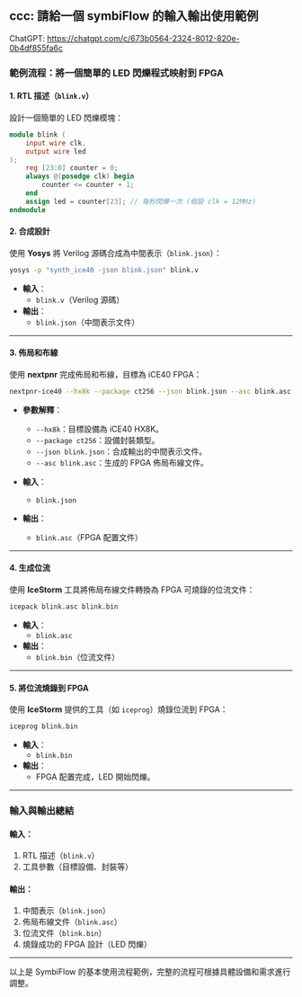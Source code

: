 
## ccc: 請給一個 symbiFlow 的輸入輸出使用範例

ChatGPT: https://chatgpt.com/c/673b0564-2324-8012-820e-0b4df855fa6c

### 範例流程：將一個簡單的 LED 閃爍程式映射到 FPGA

#### 1. RTL 描述（`blink.v`）
設計一個簡單的 LED 閃爍模塊：

```verilog
module blink (
    input wire clk,
    output wire led
);
    reg [23:0] counter = 0;
    always @(posedge clk) begin
        counter <= counter + 1;
    end
    assign led = counter[23]; // 每秒閃爍一次 (假設 clk = 12MHz)
endmodule
```

#### 2. 合成設計
使用 **Yosys** 將 Verilog 源碼合成為中間表示（`blink.json`）：

```bash
yosys -p "synth_ice40 -json blink.json" blink.v
```

- **輸入**：
  - `blink.v`（Verilog 源碼）
- **輸出**：
  - `blink.json`（中間表示文件）

---

#### 3. 佈局和布線
使用 **nextpnr** 完成佈局和布線，目標為 iCE40 FPGA：

```bash
nextpnr-ice40 --hx8k --package ct256 --json blink.json --asc blink.asc
```

- **參數解釋**：
  - `--hx8k`：目標設備為 iCE40 HX8K。
  - `--package ct256`：設備封裝類型。
  - `--json blink.json`：合成輸出的中間表示文件。
  - `--asc blink.asc`：生成的 FPGA 佈局布線文件。

- **輸入**：
  - `blink.json`
- **輸出**：
  - `blink.asc`（FPGA 配置文件）

---

#### 4. 生成位流
使用 **IceStorm** 工具將佈局布線文件轉換為 FPGA 可燒錄的位流文件：

```bash
icepack blink.asc blink.bin
```

- **輸入**：
  - `blink.asc`
- **輸出**：
  - `blink.bin`（位流文件）

---

#### 5. 將位流燒錄到 FPGA
使用 **IceStorm** 提供的工具（如 `iceprog`）燒錄位流到 FPGA：

```bash
iceprog blink.bin
```

- **輸入**：
  - `blink.bin`
- **輸出**：
  - FPGA 配置完成，LED 開始閃爍。

---

### 輸入與輸出總結

#### **輸入**：
1. RTL 描述（`blink.v`）
2. 工具參數（目標設備、封裝等）

#### **輸出**：
1. 中間表示（`blink.json`）
2. 佈局布線文件（`blink.asc`）
3. 位流文件（`blink.bin`）
4. 燒錄成功的 FPGA 設計（LED 閃爍）

---

以上是 SymbiFlow 的基本使用流程範例，完整的流程可根據具體設備和需求進行調整。